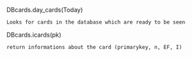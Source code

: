 DBcards.day_cards(Today)

	Looks for cards in the database which are ready to be seen


DBcards.icards(pk)
	
	return informations about the card (primarykey, n, EF, I)